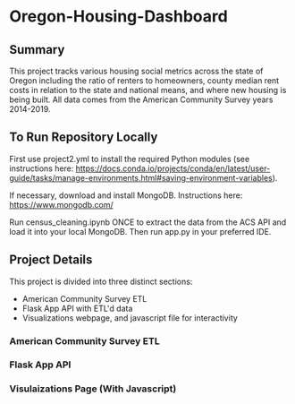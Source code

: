 # Oregon-Housing-Dashboard

## Summary
This project tracks various housing social metrics across the state of Oregon including the ratio of renters to homeowners, county median rent costs in relation to the state and national means, and where new housing is being built. All data comes from the American Community Survey years 2014-2019.

## To Run Repository Locally
First use project2.yml to install the required Python modules (see instructions here: https://docs.conda.io/projects/conda/en/latest/user-guide/tasks/manage-environments.html#saving-environment-variables).

If necessary, download and install MongoDB. Instructions here: https://www.mongodb.com/

Run census_cleaning.ipynb ONCE to extract the data from the ACS API and load it into your local MongoDB. Then run app.py in your preferred IDE. 

## Project Details

This project is divided into three distinct sections:
* American Community Survey ETL
* Flask App API with ETL'd data
* Visualizations webpage, and javascript file for interactivity

### American Community Survey ETL


### Flask App API


### Visulaizations Page (With Javascript)
